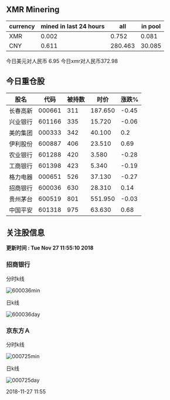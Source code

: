 ## XMR Minering

|currency|mined in last 24 hours|all|in pool|
|---|---|---|---|
|XMR|0.002|0.752|0.081|
|CNY|0.611|280.463|30.085|

今日美元对人民币 6.95	今日xmr对人民币372.98


## 今日重仓股 

|股名|代码|被持数|时价|涨跌%|
|---|---|---|---|---|
|长春高新|000661|311|187.650|-0.45|
|兴业银行|601166|335|15.720|-0.06|
|美的集团|000333|342|40.100|0.2|
|伊利股份|600887|406|23.510|0.69|
|农业银行|601288|420|3.580|-0.28|
|工商银行|601398|423|5.340|-0.19|
|格力电器|000651|526|37.130|-0.27|
|招商银行|600036|630|28.310|0.14|
|贵州茅台|600519|801|551.950|-0.03|
|中国平安|601318|975|63.630|0.68|

## 关注股信息
**更新时间 : Tue Nov 27 11:55:10 2018**
### 招商银行 
分时k线

![600036min](http://image.sinajs.cn/newchart/min/n/sh600036.gif)

日k线

![600036day](http://image.sinajs.cn/newchart/daily/n/sh600036.gif)

### 京东方Ａ 
分时k线

![000725min](http://image.sinajs.cn/newchart/min/n/sz000725.gif)

日k线

![000725day](http://image.sinajs.cn/newchart/daily/n/sz000725.gif)

2018-11-27 11:55